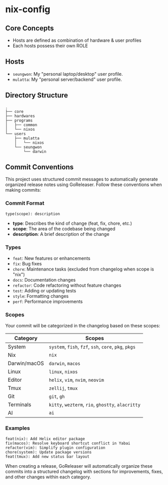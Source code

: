 # nix-config

## Core Concepts

- Hosts are defined as combination of hardware & user profiles
- Each hosts possess their own ROLE

## Hosts

- `seungwon`: My "personal laptop/desktop" user profile.
- `mulatta`: My "personal server/backend" user profile.

## Directory Structure

```
.
├── core
├── hardwares
├── programs
│   ├── common
│   └── nixos
└── users
    ├── mulatta
    │   └── nixos
    └── seungwon
        └── darwin

```

## Commit Conventions

This project uses structured commit messages to automatically generate organized release notes using GoReleaser. Follow these conventions when making commits:

### Commit Format

```
type(scope): description
```

- **type**: Describes the kind of change (feat, fix, chore, etc.)
- **scope**: The area of the codebase being changed
- **description**: A brief description of the change

### Types

- `feat`: New features or enhancements
- `fix`: Bug fixes
- `chore`: Maintenance tasks (excluded from changelog when scope is "nix")
- `docs`: Documentation changes
- `refactor`: Code refactoring without feature changes
- `test`: Adding or updating tests
- `style`: Formatting changes
- `perf`: Performance improvements

### Scopes

Your commit will be categorized in the changelog based on these scopes:

| Category     | Scopes                                                |
| ------------ | ----------------------------------------------------- |
| System       | `system`, `fish`, `fzf`, `ssh`, `core`, `pkg`, `pkgs` |
| Nix          | `nix`                                                 |
| Darwin/macOS | `darwin`, `macos`                                     |
| Linux        | `linux`, `nixos`                                      |
| Editor       | `helix`, `vim`, `nvim`, `neovim`                      |
| Tmux         | `zellij`, `tmux`                                      |
| Git          | `git`, `gh`                                           |
| Terminals    | `kitty`, `wezterm`, `rio`, `ghostty`, `alacritty`     |
| AI           | `ai`                                                  |

### Examples

```
feat(nix): Add Helix editor package
fix(macos): Resolve keyboard shortcut conflict in Yabai
refactor(vim): Simplify plugin configuration
chore(system): Update package versions
feat(tmux): Add new status bar layout
```

When creating a release, GoReleaser will automatically organize these commits into a structured changelog with sections for improvements, fixes, and other changes within each category.

